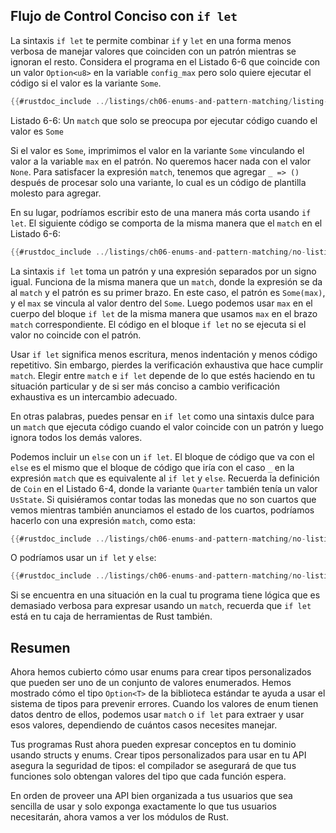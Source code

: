 ## Flujo de Control Conciso con `if let`

La sintaxis `if let` te permite combinar `if` y `let` en una forma menos
verbosa de manejar valores que coinciden con un patrón mientras se ignoran el
resto. Considera el programa en el Listado 6-6 que coincide con un valor
`Option<u8>` en la variable `config_max` pero solo quiere ejecutar el código si
el valor es la variante `Some`.

```rust
{{#rustdoc_include ../listings/ch06-enums-and-pattern-matching/listing-06-06/src/main.rs:here}}
```

<span class="caption">Listado 6-6: Un `match` que solo se preocupa por ejecutar
código cuando el valor es `Some`</span>

Si el valor es `Some`, imprimimos el valor en la variante `Some` vinculando el
valor a la variable `max` en el patrón. No queremos hacer nada con el valor
`None`. Para satisfacer la expresión `match`, tenemos que agregar `_ => ()`
después de procesar solo una variante, lo cual es un código de plantilla
molesto para agregar.

En su lugar, podríamos escribir esto de una manera más corta usando `if let`.
El siguiente código se comporta de la misma manera que el `match` en el Listado
6-6:

```rust
{{#rustdoc_include ../listings/ch06-enums-and-pattern-matching/no-listing-12-if-let/src/main.rs:here}}
```

La sintaxis `if let` toma un patrón y una expresión separados por un signo
igual. Funciona de la misma manera que un `match`, donde la expresión se da al
`match` y el patrón es su primer brazo. En este caso, el patrón es `Some(max)`,
y el `max` se vincula al valor dentro del `Some`. Luego podemos usar `max` en
el cuerpo del bloque `if let` de la misma manera que usamos `max` en el brazo
`match` correspondiente. El código en el bloque `if let` no se ejecuta si el
valor no coincide con el patrón.

Usar `if let` significa menos escritura, menos indentación y menos código repetitivo. Sin embargo, pierdes la verificación exhaustiva que hace cumplir
`match`. Elegir entre `match` e `if let` depende de lo que estés haciendo en tu
situación particular y de si ser más conciso a cambio verificación exhaustiva es un intercambio adecuado.

En otras palabras, puedes pensar en `if let` como una sintaxis dulce para un
`match` que ejecuta código cuando el valor coincide con un patrón y luego
ignora todos los demás valores.

Podemos incluir un `else` con un `if let`. El bloque de código que va con el
`else` es el mismo que el bloque de código que iría con el caso `_` en la
expresión `match` que es equivalente al `if let` y `else`. Recuerda la
definición de `Coin` en el Listado 6-4, donde la variante `Quarter` también
tenía un valor `UsState`. Si quisiéramos contar todas las monedas que no son
cuartos que vemos mientras también anunciamos el estado de los cuartos, podríamos
hacerlo con una expresión `match`, como esta:

```rust
{{#rustdoc_include ../listings/ch06-enums-and-pattern-matching/no-listing-13-count-and-announce-match/src/main.rs:here}}
```

O podríamos usar un `if let` y `else`:

```rust
{{#rustdoc_include ../listings/ch06-enums-and-pattern-matching/no-listing-14-count-and-announce-if-let-else/src/main.rs:here}}
```

Si se encuentra en una situación en la cual tu programa tiene lógica que es
demasiado verbosa para expresar usando un `match`, recuerda que `if let` está
en tu caja de herramientas de Rust también.

## Resumen

Ahora hemos cubierto cómo usar enums para crear tipos personalizados que pueden
ser uno de un conjunto de valores enumerados. Hemos mostrado cómo el tipo
`Option<T>` de la biblioteca estándar te ayuda a usar el sistema de tipos para
prevenir errores. Cuando los valores de enum tienen datos dentro de ellos,
podemos usar `match` o `if let` para extraer y usar esos valores, dependiendo de
cuántos casos necesites manejar.

Tus programas Rust ahora pueden expresar conceptos en tu dominio usando
structs y enums. Crear tipos personalizados para usar en tu API
asegura la seguridad de tipos: el compilador se asegurará de que tus funciones
solo obtengan valores del tipo que cada función espera.

En orden de proveer una API bien organizada a tus usuarios que sea
sencilla de usar y solo exponga exactamente lo que tus usuarios necesitarán,
ahora vamos a ver los módulos de Rust.
